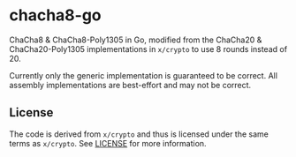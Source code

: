 # chacha8-go

ChaCha8 & ChaCha8-Poly1305 in Go, modified from the ChaCha20 & ChaCha20-Poly1305 implementations in `x/crypto` to use 8 rounds instead of 20.

Currently only the generic implementation is guaranteed to be correct. All assembly implementations are best-effort and may not be correct.

## License

The code is derived from `x/crypto` and thus is licensed under the same terms as `x/crypto`. See [LICENSE](LICENSE) for more information.
